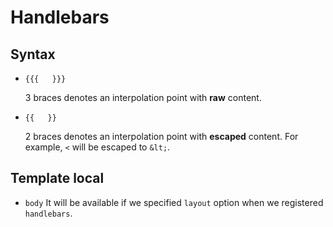 # Handlebars

## Syntax

- `{{{   }}}`

  3 braces denotes an interpolation point with **raw** content.

- `{{   }}`

  2 braces denotes an interpolation point with **escaped** content.
  For example, `<` will be escaped to `&lt;`.

## Template local

- `body`
  It will be available if we specified `layout` option when we registered `handlebars`.